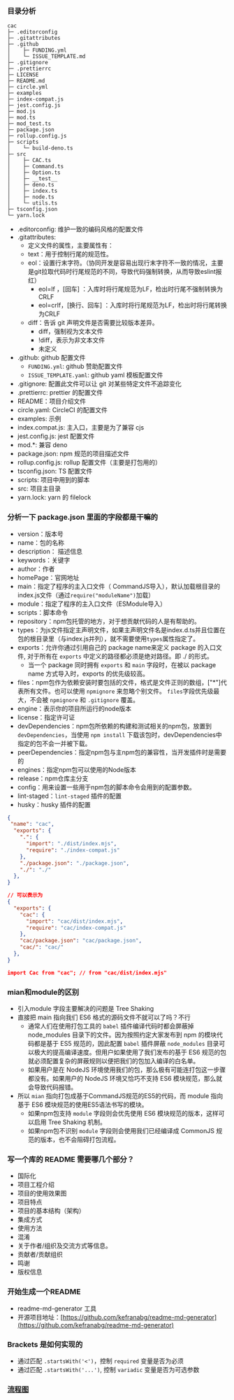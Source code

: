 ### 目录分析
```
cac
├─ .editorconfig
├─ .gitattributes
├─ .github
│    ├─ FUNDING.yml
│    └─ ISSUE_TEMPLATE.md
├─ .gitignore
├─ .prettierrc
├─ LICENSE
├─ README.md
├─ circle.yml
├─ examples
├─ index-compat.js
├─ jest.config.js
├─ mod.js
├─ mod.ts
├─ mod_test.ts
├─ package.json
├─ rollup.config.js
├─ scripts
│    └─ build-deno.ts
├─ src
│    ├─ CAC.ts
│    ├─ Command.ts
│    ├─ Option.ts
│    ├─ __test__
│    ├─ deno.ts
│    ├─ index.ts
│    ├─ node.ts
│    └─ utils.ts
├─ tsconfig.json
└─ yarn.lock
```
- .editorconfig: 维护一致的编码风格的配置文件
- .gitattributes: 
  - 定义文件的属性，主要属性有：
  - text：用于控制行尾的规范性。
  - eol：设置行末字符。（协同开发是容易出现行末字符不一致的情况，主要是git拉取代码时行尾规范的不同，导致代码强制转换，从而导致eslint报红）
    - eol=lf ，[回车] ：入库时将行尾规范为LF，检出时行尾不强制转换为 CRLF
    - eol=crlf，[换行、回车] ：入库时将行尾规范为LF，检出时将行尾转换为CRLF
  - diff：告诉 git 声明文件是否需要比较版本差异。
    - diff，强制视为文本文件
    - !diff，表示为非文本文件
    - 未定义
- .github: github 配置文件
  - `FUNDING.yml`: github 赞助配置文件
  - `ISSUE_TEMPLATE.yaml`: github yaml 模板配置文件
- .gitignore: 配置此文件可以让 git 对某些特定文件不追踪变化
- .prettierrc: prettier 的配置文件
- README：项目介绍文件
- circle.yaml: CircleCI 的配置文件
- examples: 示例
- index.compat.js: 主入口，主要是为了兼容 cjs
- jest.config.js: jest 配置文件
- mod.\*: 兼容 deno
- package.json: npm 规范的项目描述文件
- rollup.config.js: rollup 配置文件（主要是打包用的）
- tsconfig.json: TS 配置文件
- scripts: 项目中用到的脚本
- src: 项目主目录
- yarn.lock: yarn 的 filelock

### 分析一下 package.json 里面的字段都是干嘛的
- version：版本号
- name：包的名称
- description： 描述信息
- keywords：关键字
- author：作者
- homePage：官网地址
- main：指定了程序的主入口文件（ CommandJS导入），默认加载根目录的index.js文件（通过` require("moduleName") `加载）
- module：指定了程序的主入口文件（ESModule导入）
- scripts：脚本命令
- repository：npm包托管的地方，对于想贡献代码的人是有帮助的。
- types：为js文件指定主声明文件，如果主声明文件名是index.d.ts并且位置在包的根目录里（与index.js并列），就不需要使用`types`属性指定了。
- exports：允许你通过引用自己的 package name来定义 package 的入口文件, 对于所有在 `exports` 中定义的路径都必须是绝对路径。即 ./ 的形式。
  - 当一个 package 同时拥有 `exports` 和 `main` 字段时，在被以 package name 方式导入时，exports 的优先级较高。
- files：npm包作为依赖安装时要包括的文件，格式是文件正则的数组，["*"]代表所有文件。也可以使用 `npmignore` 来忽略个别文件。 `files`字段优先级最大，不会被 `npmignore` 和 `.gitignore` 覆盖。
- engine：表示你的项目所运行的node版本
- license：指定许可证
- devDependencies：npm包所依赖的构建和测试相关的npm包，放置到`devDependencies`，当使用 `npm install` 下载该包时，devDependencies中指定的包不会一并被下载。
- peerDependencies：指定npm包与主npm包的兼容性，当开发插件时是需要的
- engines：指定npm包可以使用的Node版本
- release：npm仓库主分支
- config：用来设置一些用于npm包的脚本命令会用到的配置参数。
- lint-staged：`lint-staged` 插件的配置
- husky：husky 插件的配置
```json
{
 "name": "cac",
  "exports": {
    ".": {
      "import": "./dist/index.mjs",
      "require": "./index-compat.js"
    },
    "./package.json": "./package.json",
    "./": "./"
  },
}

// 可以表示为
{
  "exports": {
    "cac": {
      "import": "cac/dist/index.mjs",
      "require": "cac/index-compat.js"
    },
    "cac/package.json": "cac/package.json",
    "cac/": "cac/"
  },
}

import Cac from "cac"; // from "cac/dist/index.mjs"
```

### mian和module的区别
- 引入module 字段主要解决的问题是 Tree Shaking
- 直接把 main 指向我们 ES6 格式的源码文件不就可以了吗？不行
  - 通常人们在使用打包工具的 `babel` 插件编译代码时都会屏蔽掉 node_modules 目录下的文件。因为按照约定大家发布到 npm 的模块代码都是基于 ES5 规范的，因此配置 `babel` 插件屏蔽 `node_modules` 目录可以极大的提高编译速度。但用户如果使用了我们发布的基于 ES6 规范的包就必须配置复杂的屏蔽规则以便把我们的包加入编译的白名单。
  - 如果用户是在 NodeJS 环境使用我们的包，那么极有可能连打包这一步骤都没有。如果用户的 NodeJS 环境又恰巧不支持 ES6 模块规范，那么就会导致代码报错。
- 所以 `mian` 指向打包成基于CommandJS规范的ES5的代码，而 module 指向 基于 ES6 模块规范的使用ES5语法书写的模块。
  - 如果npm包支持 `module` 字段则会优先使用 ES6 模块规范的版本，这样可以启用 Tree Shaking 机制。
  - 如果npm包不识别 `module` 字段则会使用我们已经编译成 CommonJS 规范的版本，也不会阻碍打包流程。

### 写一个库的 README 需要哪几个部分？
- 国际化
- 项目工程介绍
- 项目的使用效果图
- 项目特点
- 项目的基本结构（架构）
- 集成方式
- 使用方法
- 混淆
- 关于作者/组织及交流方式等信息。
- 贡献者/贡献组织
- 鸣谢
- 版权信息

### 开始生成一个README
- readme-md-generator 工具
- 开源项目地址：[https://github.com/kefranabg/readme-md-generator](https://github.com/kefranabg/readme-md-generator)


### Brackets 是如何实现的
- 通过匹配 `.startsWith('<')`，控制 `required` 变量是否为必须
- 通过匹配 `.startsWith('...')`, 控制 `variadic` 变量是否为可选参数


### [流程图](./flow/)